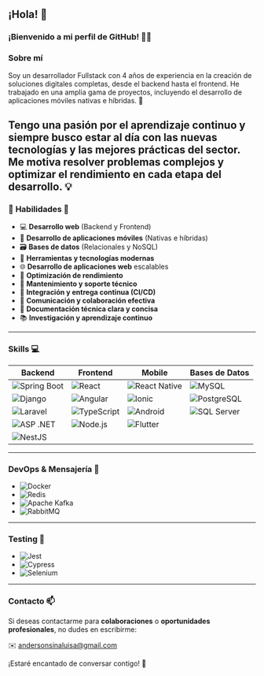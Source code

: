 ## ¡Hola! 👋  
### ¡Bienvenido a mi perfil de GitHub! 👨‍💻  

### Sobre mí  
Soy un desarrollador Fullstack con 4 años de experiencia en la creación de soluciones digitales completas, desde el backend hasta el frontend. He trabajado en una amplia gama de proyectos, incluyendo el desarrollo de aplicaciones móviles nativas e híbridas. 📱

Tengo una pasión por el aprendizaje continuo y siempre busco estar al día con las nuevas tecnologías y las mejores prácticas del sector. Me motiva resolver problemas complejos y optimizar el rendimiento en cada etapa del desarrollo. 💡
---

### 🚀 **Habilidades** 🔧

- 💻 **Desarrollo web** (Backend y Frontend)
- 📱 **Desarrollo de aplicaciones móviles** (Nativas e híbridas)
- 🗃️ **Bases de datos** (Relacionales y NoSQL)
- 🔧 **Herramientas y tecnologías modernas**
- 🌐 **Desarrollo de aplicaciones web** escalables
- 🚀 **Optimización de rendimiento**
- 🧰 **Mantenimiento y soporte técnico**
- 🧩 **Integración y entrega continua (CI/CD)**
- 💬 **Comunicación y colaboración efectiva**
- 📝 **Documentación técnica clara y concisa**
- 📚 **Investigación y aprendizaje continuo**

---

### **Skills** 💻

| Backend           | Frontend          | Mobile           | Bases de Datos    |
|-------------------|-------------------|------------------|-------------------|
| ![Spring Boot](https://img.shields.io/badge/-Spring%20Boot-6DB33F?logo=spring&logoColor=white)   | ![React](https://img.shields.io/badge/-React-61DAFB?logo=react&logoColor=black)   | ![React Native](https://img.shields.io/badge/-React%20Native-61DAFB?logo=react&logoColor=black)  | ![MySQL](https://img.shields.io/badge/-MySQL-4479A1?logo=mysql&logoColor=white)   |
| ![Django](https://img.shields.io/badge/-Django-092E20?logo=django&logoColor=white) | ![Angular](https://img.shields.io/badge/-Angular-DD0031?logo=angular&logoColor=white) | ![Ionic](https://img.shields.io/badge/-Ionic-3880FF?logo=ionic&logoColor=white) | ![PostgreSQL](https://img.shields.io/badge/-PostgreSQL-336791?logo=postgresql&logoColor=white) |
| ![Laravel](https://img.shields.io/badge/-Laravel-FF2D20?logo=laravel&logoColor=white) | ![TypeScript](https://img.shields.io/badge/-TypeScript-007ACC?logo=typescript&logoColor=white) | ![Android](https://img.shields.io/badge/-Android-3DDC84?logo=android&logoColor=white)         | ![SQL Server](https://img.shields.io/badge/-SQL%20Server-CC2927?logo=microsoft-sql-server&logoColor=white) |
| ![ASP .NET](https://img.shields.io/badge/-ASP%20.NET-512BD4?logo=dotnet&logoColor=white)  | ![Node.js](https://img.shields.io/badge/-Node.js-339933?logo=nodedotjs&logoColor=white) | ![Flutter](https://img.shields.io/badge/-Flutter-02569B?logo=flutter&logoColor=white)   |   |
| ![NestJS](https://img.shields.io/badge/-NestJS-E0234E?logo=nestjs&logoColor=white) |   |   |   |

---

### **DevOps & Mensajería** 🔧

- ![Docker](https://img.shields.io/badge/-Docker-2496ED?logo=docker&logoColor=white)
- ![Redis](https://img.shields.io/badge/-Redis-DC382D?logo=redis&logoColor=white)
- ![Apache Kafka](https://img.shields.io/badge/-Apache%20Kafka-231F20?logo=apache-kafka&logoColor=white)
- ![RabbitMQ](https://img.shields.io/badge/-RabbitMQ-FF6600?logo=rabbitmq&logoColor=white)

---

### **Testing** 🧪

- ![Jest](https://img.shields.io/badge/-Jest-C21325?logo=jest&logoColor=white)
- ![Cypress](https://img.shields.io/badge/-Cypress-17202C?logo=cypress&logoColor=white)
- ![Selenium](https://img.shields.io/badge/-Selenium-43B02A?logo=selenium&logoColor=white)

---

### **Contacto** 📫  
Si deseas contactarme para **colaboraciones** o **oportunidades profesionales**, no dudes en escribirme:  

✉️ [andersonsinaluisa@gmail.com](mailto:andersonsinaluisa@gmail.com)

¡Estaré encantado de conversar contigo! 🤝
